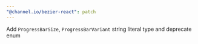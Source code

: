 ```yaml
---
"@channel.io/bezier-react": patch
---
```


Add `ProgressBarSize`, `ProgressBarVariant` string literal type and deprecate enum
